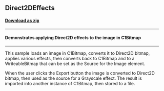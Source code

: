 ## Direct2DEffects
#### [Download as zip](https://downgit.github.io/#/home?url=https://github.com/GrapeCity/ComponentOne-WPF-Samples/tree/master/\NET_4.5.2\C1.WPF.Bitmap\CS\Direct2DEffects)
____
#### Demonstrates applying Direct2D effects to the image in C1Bitmap
____
This sample loads an image in C1Bitmap, converts it to Direct2D
bitmap, applies various effects, then converts back to C1Bitmap
and to a WriteableBitmap that can be set as the Source for the
Image element.

When the user clicks the Export button the image is converted to
Direct2D bitmap, then used as the source for a Grayscale effect.
The result is imported into another instance of C1Bitmap, then
stored to a file.
